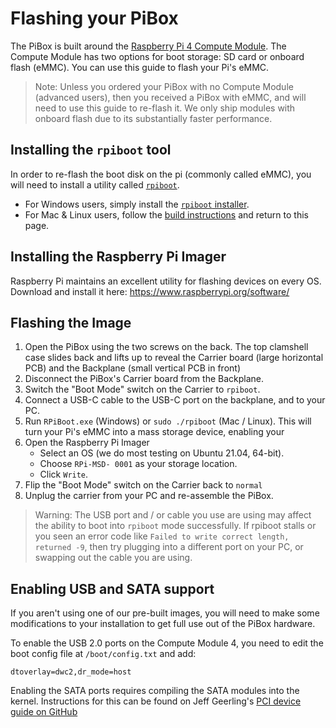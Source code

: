 # Flashing your PiBox

The PiBox is built around the [Raspberry Pi 4 Compute Module](https://datasheets.raspberrypi.org/cm4/cm4-product-brief.pdf). The Compute Module has two options for boot storage: SD card or onboard flash (eMMC). You can use this guide to flash your Pi's eMMC.

> Note: Unless you ordered your PiBox with no Compute Module (advanced users), then you received a PiBox with eMMC, and will need to use this guide to re-flash it. We only ship modules with onboard flash due to its substantially faster performance.

## Installing the `rpiboot` tool

In order to re-flash the boot disk on the pi (commonly called eMMC), you will need to install a utility called [`rpiboot`](https://github.com/raspberrypi/usbboot).

-   For Windows users, simply install the [`rpiboot` installer](https://github.com/raspberrypi/usbboot/raw/master/win32/rpiboot_setup.exe).
-   For Mac & Linux users, follow the [build instructions](https://github.com/raspberrypi/usbboot#building) and return to this page.

## Installing the Raspberry Pi Imager

Raspberry Pi maintains an excellent utility for flashing devices on every OS. Download and install it here: https://www.raspberrypi.org/software/

## Flashing the Image

1. Open the PiBox using the two screws on the back. The top clamshell case slides back and lifts up to reveal the Carrier board (large horizontal PCB) and the Backplane (small vertical PCB in front)
1. Disconnect the PiBox's Carrier board from the Backplane.
1. Switch the "Boot Mode" switch on the Carrier to `rpiboot`.
1. Connect a USB-C cable to the USB-C port on the backplane, and to your PC.
1. Run `RPiBoot.exe` (Windows) or `sudo ./rpiboot` (Mac / Linux). This will turn your Pi's eMMC into a mass storage device, enabling your
1. Open the Raspberry Pi Imager
    - Select an OS (we do most testing on Ubuntu 21.04, 64-bit).
    - Choose `RPi-MSD- 0001` as your storage location.
    - Click `Write`.
1. Flip the "Boot Mode" switch on the Carrier back to `normal`
1. Unplug the carrier from your PC and re-assemble the PiBox.

> Warning: The USB port and / or cable you use are using may affect the ability to boot into `rpiboot` mode successfully. If rpiboot stalls or you seen an error code like `Failed to write correct length, returned -9`, then try plugging into a different port on your PC, or swapping out the cable you are using.

## Enabling USB and SATA support

If you aren't using one of our pre-built images, you will need to make some modifications to your installation to get full use out of the PiBox hardware.

To enable the USB 2.0 ports on the Compute Module 4, you need to edit the boot config file at `/boot/config.txt` and add:

    dtoverlay=dwc2,dr_mode=host

Enabling the SATA ports requires compiling the SATA modules into the kernel. Instructions for this can be found on Jeff Geerling's [PCI device guide on GitHub](https://github.com/geerlingguy/raspberry-pi-pcie-devices/issues/1#issuecomment-717578358)
